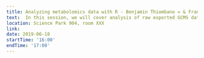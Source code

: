 ```yaml
---
title: Analyzing metabolomics data with R - Benjamin Thiombano = & Frans van der Kloet 
text:  In this session, we will cover analysis of raw exported GCMS data (.mzxml) using R  
location: Science Park 904, room XXX
link: 
date: 2019-06-18
startTime: '16:00'
endTime: '17:00'
---
```

